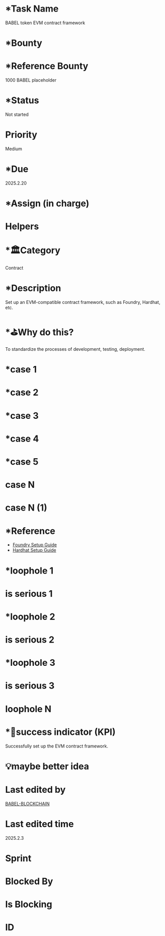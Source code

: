 # \*Task Name

BABEL token EVM contract framework

# \*Bounty

# \*Reference Bounty

1000 BABEL placeholder

# \*Status

Not started

# Priority

Medium

# \*Due

2025.2.20

# \*Assign (in charge)

# Helpers

# \*🏛Category

Contract

# \*Description

Set up an EVM-compatible contract framework, such as Foundry, Hardhat, etc.

# \*⛳️Why do this?

To standardize the processes of development, testing, deployment.

# \*case 1

# \*case 2

# \*case 3

# \*case 4

# \*case 5

# case N

# case N (1)

# \*Reference

-   [Foundry Setup Guide](https://book.getfoundry.sh)
-   [Hardhat Setup Guide](https://hardhat.org/getting-started)

# \*loophole 1

# is serious 1

# \*loophole 2

# is serious 2

# \*loophole 3

# is serious 3

# loophole N

# \*🎯success indicator (KPI)

Successfully set up the EVM contract framework.

# 💡maybe better idea

# Last edited by

[BABEL-BLOCKCHAIN](https://github.com/BABEL-BLOCKCHAIN)

# Last edited time

2025.2.3

# Sprint

# Blocked By

# Is Blocking

# ID
